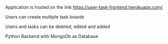 Application is hosted on the link https://user-task-frontend.herokuapp.com/

Users can create multiple task boards

Users and tasks can be deleted, edited and added

Python Backend with MongoDb as Database
